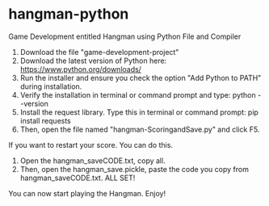# hangman-python
Game Development entitled Hangman using Python File and Compiler

1. Download the file "game-development-project"
2. Download the latest version of Python here: https://www.python.org/downloads/
3. Run the installer and ensure you check the option "Add Python to PATH" during installation.
4. Verify the installation in terminal or command prompt and type: python --version
5. Install the request library. Type this in terminal or command prompt: pip install requests
7. Then, open the file named "hangman-ScoringandSave.py" and click F5.

If you want to restart your score. You can do this.
1. Open the hangman_saveCODE.txt, copy all.
2. Then, open the hangman_save.pickle, paste the code you copy from hangman_saveCODE.txt.
ALL SET!

You can now start playing the Hangman. Enjoy!


